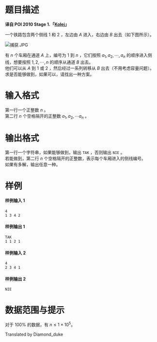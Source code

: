 
# 题目描述

**译自 POI 2010 Stage 1.「[Kolej](https://szkopul.edu.pl/problemset/problem/TJVrS_hRC8W5Q6ZBW6mETAIm/site/?key=statement)」**

一个铁路包含两个侧线 $1$ 和 $2$ ，左边由 $A$ 进入，右边由 $B$ 出去（如下图所示）。  

![捕获.JPG](/source/loj/2448/img/aHR0cHM6Ly9pLmxvbGkubmV0LzIwMTgvMDIvMTgvNWE4OTlmOWUzYTAzZS5qcGc=.jpg)

有 $n$ 个车厢在通道 $A$ 上，编号为 $1$ 到 $n$ ，它们按照 $a_1,a_2,\cdots ,a_n$ 的顺序进入侧线，想要按照 $1,2,\cdots ,n$ 的顺序从通道 $B$ 出去。    
他们可以从 $A$ 到 $1$ 或 $2$ ，然后经过一系列转移从 $B$ 出去（不用考虑容量问题）。求是否能够做到，如果可以，请找出一种方案。

# 输入格式

第一行一个正整数 $n$ 。  
第二行 $n$ 个空格隔开的正整数 $a_1,a_2,\cdots a_n$ 。

# 输出格式

第一行一个字符串，如果能够做到，输出 ```TAK``` ，否则输出 ```NIE``` 。  
若能做到，第二行 $n$ 个空格隔开的正整数，表示每个车厢进入的侧线编号。  
如果有多解，输出任意一种。

# 样例

#### 样例输入 1
```plain
4
1 3 4 2
```

#### 样例输出 1
```plain
TAK
1 1 2 1
```

#### 样例输入 2
```plain
4
2 3 4 1
``` 

#### 样例输出 2
```plain
NIE
```


# 数据范围与提示

对于 $100\%$ 的数据，有 $n \le 1 \times 10^5$。

Translated by Diamond_duke

